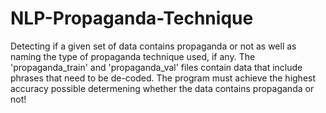 # NLP-Propaganda-Technique
Detecting if a given set of data contains propaganda or not as well as naming the type of propaganda technique used, if any.
The 'propaganda_train' and 'propaganda_val' files contain data that include phrases that need to be de-coded.
The program must achieve the highest accuracy possible determening whether the data contains propaganda or not!

